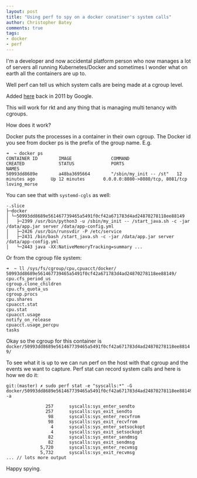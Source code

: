 ```yaml
---
layout: post
title: "Using perf to spy on a docker conatiner's system calls"
author: Christopher Batey
comments: true
tags:
- docker
- perf
---
```


I'm a developer and now accidental platform person who now manages a lot of servers 
all running Kubernetes/Docker and sometimes I wonder what on earth all the containers are up to.

Well perf can tell us which system calls are being made at a cgroup level. 

Added [here](https://lwn.net/Articles/421574/) back in 2011 by Google.

This will work for rkt and any thing that is managing multi tenancy with cgroups.

How does it work?

Docker puts the processes in a container in their own cgroup. The Docker id you see
from docker ps is the prefix of the group name. E.g.

```
➜  ~ docker ps                                                                                                                                                                     
CONTAINER ID        IMAGE               COMMAND                  CREATED             STATUS              PORTS                              NAMES
50993dd8689e        a48ba3695664        "/sbin/my_init -- /st"   12 minutes ago      Up 12 minutes       0.0.0.0:8080->8080/tcp, 8081/tcp   loving_morse
```

You can see that with `systemd-cgls` as well:

```
-.slice
├─docker
│ └─50993dd8689e561467739465a5491f0cf42a671783d4ad24870278118ee88149
│   ├─2399 /usr/bin/python3 -u /sbin/my_init -- /start_java.sh -c -jar /data/app.jar server /data/app-config.yml
│   ├─2426 /usr/bin/runsvdir -P /etc/service
│   ├─2431 /bin/bash /start_java.sh -c -jar /data/app.jar server /data/app-config.yml
│   └─2443 java -XX:NativeMemoryTracking=summary ...
```

Or from the cgroup file system:

```
➜  ~ ll /sys/fs/cgroup/cpu,cpuacct/docker/                                                                                                                                         
50993dd8689e561467739465a5491f0cf42a671783d4ad24870278118ee88149/  cpu.cfs_period_us                                                
cgroup.clone_children                                              cpu.cfs_quota_us                                                 
cgroup.procs                                                       cpu.shares                                                       
cpuacct.stat                                                       cpu.stat                                                         
cpuacct.usage                                                      notify_on_release                                                
cpuacct.usage_percpu                                               tasks    

```

Okay so the cgroup for this container is `docker/50993dd8689e561467739465a5491f0cf42a671783d4ad24870278118ee88149/`

To see what it is up to we can run perf on the host with that cgroup and the events we want to
capture. Perf stat can record system calls and here is how we do it:

```
git:(master) ✗ sudo perf stat -e "syscalls:*" -G docker/50993dd8689e561467739465a5491f0cf42a671783d4ad24870278118ee88149 -a

               257      syscalls:sys_enter_sendto                                   
               257      syscalls:sys_exit_sendto                                    
                98      syscalls:sys_enter_recvfrom                                   
                98      syscalls:sys_exit_recvfrom                                   
                 4      syscalls:sys_enter_setsockopt                                   
                 4      syscalls:sys_exit_setsockopt                                   
                82      syscalls:sys_enter_sendmsg                                   
                82      syscalls:sys_exit_sendmsg                                   
             5,720      syscalls:sys_enter_recvmsg                                   
             5,732      syscalls:sys_exit_recvmsg                  
... // lots more output
```

Happy spying.

